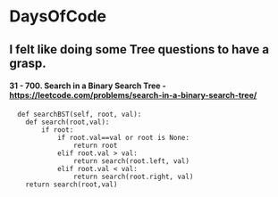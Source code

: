 # DaysOfCode

## I felt like doing some Tree questions to have a grasp.

#### 31 - 700. Search in a Binary Search Tree - https://leetcode.com/problems/search-in-a-binary-search-tree/
    
      def searchBST(self, root, val):
        def search(root,val):
            if root:
                if root.val==val or root is None:
                    return root
                elif root.val > val:
                    return search(root.left, val)
                elif root.val < val:
                    return search(root.right, val)
        return search(root,val)  
